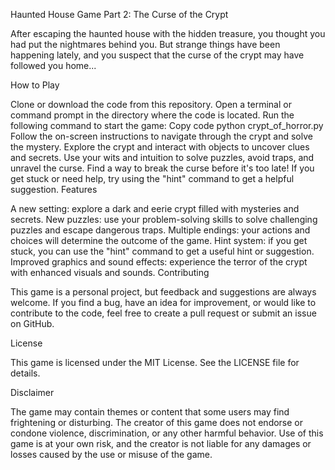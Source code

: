 Haunted House Game Part 2: The Curse of the Crypt

After escaping the haunted house with the hidden treasure, you thought you had put the nightmares behind you. But strange things have been happening lately, and you suspect that the curse of the crypt may have followed you home...


How to Play

Clone or download the code from this repository.
Open a terminal or command prompt in the directory where the code is located.
Run the following command to start the game:
Copy code
python crypt_of_horror.py
Follow the on-screen instructions to navigate through the crypt and solve the mystery.
Explore the crypt and interact with objects to uncover clues and secrets.
Use your wits and intuition to solve puzzles, avoid traps, and unravel the curse.
Find a way to break the curse before it's too late!
If you get stuck or need help, try using the "hint" command to get a helpful suggestion.
Features

A new setting: explore a dark and eerie crypt filled with mysteries and secrets.
New puzzles: use your problem-solving skills to solve challenging puzzles and escape dangerous traps.
Multiple endings: your actions and choices will determine the outcome of the game.
Hint system: if you get stuck, you can use the "hint" command to get a useful hint or suggestion.
Improved graphics and sound effects: experience the terror of the crypt with enhanced visuals and sounds.
Contributing

This game is a personal project, but feedback and suggestions are always welcome. If you find a bug, have an idea for improvement, or would like to contribute to the code, feel free to create a pull request or submit an issue on GitHub.


License

This game is licensed under the MIT License. See the LICENSE file for details.


Disclaimer

The game may contain themes or content that some users may find frightening or disturbing. The creator of this game does not endorse or condone violence, discrimination, or any other harmful behavior. Use of this game is at your own risk, and the creator is not liable for any damages or losses caused by the use or misuse of the game.